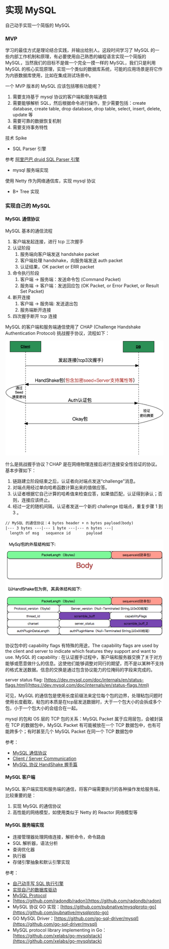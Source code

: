 # 实现 MySQL

自己动手实现一个简版的 MySQL

### MVP

学习的最佳方式是理论结合实践，并输出给别人。这段时间学习了 MySQL 的一些内部工作机制和原理，有必要使用自己熟悉的编程语言实现一个简版的 MySQL，当然我们的目标不是做一个完全一摸一样的 MySQL，我们只是利用 MySQL 的核心实现原理，实现一个类似的数据库系统，可能的应用场景是将它作为内嵌数据库使用，比如在集成测试场景中。

一个 MVP 版本的 MySQL 应该包括哪些功能呢？

1. 需要支持基于 mysql 协议的客户端和服务端通信
2. 需要能够解析 SQL，然后根据命令进行操作，至少需要包括：create database, create table, drop database, drop table, select, insert, delete, update 等
3. 需要可靠的数据恢复机制
4. 需要支持事务特性

技术 Spike

* SQL Parser 引擎

参考 [阿里巴巴 druid SQL Parser 引擎](https://github.com/alibaba/druid/wiki/SQL-Parser)

* mysql 服务端实现

使用 Netty 作为网络通信库，实现 mysql 协议

* B+ Tree 实现

### 实现自己的 MySQL

#### MySQL 通信协议

MySQL 基本的通信流程

1. 客户端发起连接，进行 tcp 三次握手
2. 认证阶段
   1. 服务端向客户端发送 handshake packet
   2. 客户端处理 handshake，向服务端发送 auth packet
   3. 认证结果，OK packet or ERR packet
3. 命令执行阶段
   1. 客户端 -&gt; 服务端：发送命令包 \(Command Packet\)
   2. 服务端 -&gt; 客户端：发送回应包 \(OK Packet, or Error Packet, or Result Set Packet\)
4. 断开连接
   1. 客户端 -&gt; 服务端: 发送退出包
   2. 服务端断开连接
5. 四次握手断开 tcp 连接

MySQL 的客户端和服务端通信使用了 CHAP \(Challenge Handshake Authentication Protocol\) 挑战握手协议，流程如下：

![MySQL &#x5BA2;&#x6237;&#x7AEF;&#x548C;&#x670D;&#x52A1;&#x7AEF;&#x5EFA;&#x7ACB;&#x8FDE;&#x63A5;&#x4E0E;&#x8BA4;&#x8BC1;&#x8FC7;&#x7A0B;](../../.gitbook/assets/image%20%2868%29.png)

什么是挑战握手协议？CHAP 是在网络物理连接后进行连接安全性验证的协议。基本步骤如下：

1. 链路建立阶段结束之后，认证者向对端点发送“challenge”消息。
2. 对端点用经过单向哈希函数计算出来的值做应答。
3. 认证者根据它自己计算的哈希值来检查应答，如果值匹配，认证得到承认；否则，连接应该终止。
4. 经过一定的随机间隔，认证者发送一个新的 challenge 给端点，重复步骤 1 到 3 。



```text
// MySQL 的通信协议：4 bytes header + n bytes payload(body)
|--- 3 bytes ---|--- 1 byte ---|--- n bytes ---|
  length of msg   sequence id       payload
```

![HandShake &#x5305;](../../.gitbook/assets/image%20%2867%29.png)

协议包中的 capability flags 有特殊的用途，The capability flags are used by the client and server to indicate which features they support and want to use. MySQL 的 capability : 在认证握手过程中，客户端和服务器交换了关于对方能够或愿意做什么的信息。这使他们能够调整对同行的期望，而不是以某种不支持的格式发送数据。信息的交换是通过包含协议能力的位掩码的字段来完成的。

server status flag: [https://dev.mysql.com/doc/internals/en/status-flags.html](https://dev.mysql.com/doc/internals/en/status-flags.html)

可见，MySQL 的通信包是使用长度前缀法来定位每个包的边界，处理粘包问题时使用长度截取，粘包的本质是在tcp层发送数据时，大于一个包大小的会拆成多个包，小于一个包大小的会组合在一起。

mysql 的包和 OS 层的 TCP 包的关系：MySQL Packet 属于应用层包，会被封装在 TCP 的数据包中，MySQL Packet 有可能被放在一个 TCP 数据包中，也有可能跨多个；有时甚至几个 MySQL Packet 在同一个 TCP 数据包中

参考：

* [MySQL 通信协议](https://jin-yang.github.io/post/mysql-protocol.html)
* [Client / Server Communication](https://www.oreilly.com/library/view/understanding-mysql-internals/0596009577/ch04.html)
* [MySQL 协议 HandShake 握手篇](https://cloud.tencent.com/developer/article/1184391)

#### MySQL 客户端

MySQL 客户端实现和服务端的通信，将客户端需要执行的各种操作发给服务端，比较重要的是：

1. 实现 MySQL 的通信协议
2. 高性能的网络模型，如使用类似于 Netty 的 Reactor 网络模型等

#### MySQL 服务端实现

* 连接管理器处理网络连接，解析命令，命令路由
* SQL 解析器，语法分析
* 查询优化器
* 执行器
* 存储引擎抽象和默认引擎实现

参考：

* [自己动手写 SQL 执行引擎](https://github.com/chaintechinfo/Freedom)
* [实现自己的数据库驱动](https://github.com/CallMeJiaGu/MySQL-Protocol) 
* [MySQL Protocol](https://github.com/sea-boat/mysql-protocol)
* [https://github.com/radondb/radon](https://github.com/radondb/radon)
* MySQL 协议 GO 实现：[https://github.com/pubnative/mysqlproto-go](https://github.com/pubnative/mysqlproto-go)
* GO MySQL Driver：[https://github.com/go-sql-driver/mysql](https://github.com/go-sql-driver/mysql)
* MySQL protocol library implementing in Go：[https://github.com/xelabs/go-mysqlstack](https://github.com/xelabs/go-mysqlstack)

